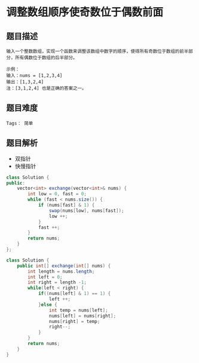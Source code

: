 # 调整数组顺序使奇数位于偶数前面

## 题目描述
    输入一个整数数组，实现一个函数来调整该数组中数字的顺序，使得所有奇数位于数组的前半部分，所有偶数位于数组的后半部分。

    示例：
    输入：nums = [1,2,3,4]
    输出：[1,3,2,4] 
    注：[3,1,2,4] 也是正确的答案之一。


## 题目难度
    Tags： 简单

## 题目解析
+ 双指针
+ 快慢指针
```java
class Solution {
public:
    vector<int> exchange(vector<int>& nums) {
        int low = 0, fast = 0;
        while (fast < nums.size()) {
            if (nums[fast] & 1) {
                swap(nums[low], nums[fast]);
                low ++;
            }
            fast ++;
        }
        return nums;
    }
};
```

```java
class Solution {
    public int[] exchange(int[] nums) {
        int length = nums.length;
        int left = 0;
        int right = length -1;
        while(left < right) {
            if((nums[left] & 1) == 1) {
                left ++;
            }else {
                int temp = nums[left];
                nums[left] = nums[right];
                nums[right] = temp;
                right--;
            }
        }
        return nums;
    }
}
```